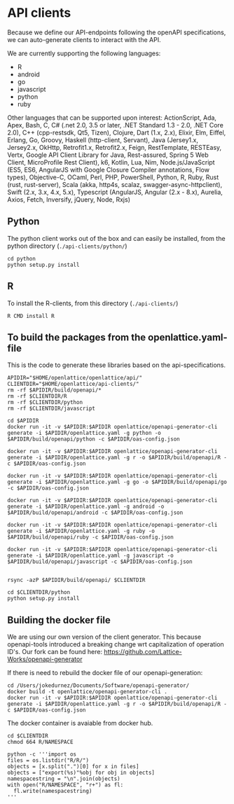 # API clients

Because we define our API-endpoints following the openAPI specifications, we can auto-generate clients to interact with the API.

We are currently supporting the following languages:
- R
- android
- go
- javascript
- python
- ruby

Other languages that can be supported upon interest:
ActionScript, Ada, Apex, Bash, C, C# (.net 2.0, 3.5 or later, .NET Standard 1.3 - 2.0, .NET Core 2.0), C++ (cpp-restsdk, Qt5, Tizen), Clojure, Dart (1.x, 2.x), Elixir, Elm, Eiffel, Erlang, Go, Groovy, Haskell (http-client, Servant), Java (Jersey1.x, Jersey2.x, OkHttp, Retrofit1.x, Retrofit2.x, Feign, RestTemplate, RESTEasy, Vertx, Google API Client Library for Java, Rest-assured, Spring 5 Web Client, MicroProfile Rest Client), k6, Kotlin, Lua, Nim, Node.js/JavaScript (ES5, ES6, AngularJS with Google Closure Compiler annotations, Flow types), Objective-C, OCaml, Perl, PHP, PowerShell, Python, R, Ruby, Rust (rust, rust-server), Scala (akka, http4s, scalaz, swagger-async-httpclient), Swift (2.x, 3.x, 4.x, 5.x), Typescript (AngularJS, Angular (2.x - 8.x), Aurelia, Axios, Fetch, Inversify, jQuery, Node, Rxjs)

## Python

The python client works out of the box and can easily be installed, from the python directory (`./api-clients/python/`)

    cd python
    python setup.py install

## R

To install the R-clients, from this directory (`./api-clients/`)

    R CMD install R

## To build the packages from the openlattice.yaml-file

This is the code to generate these libraries based on the api-specifications.

    APIDIR="$HOME/openlattice/openlattice/api/"
    CLIENTDIR="$HOME/openlattice/api-clients/"
    rm -rf $APIDIR/build/openapi/*
    rm -rf $CLIENTDIR/R
    rm -rf $CLIENTDIR/python
    rm -rf $CLIENTDIR/javascript

    cd $APIDIR
    docker run -it -v $APIDIR:$APIDIR openlattice/openapi-generator-cli generate -i $APIDIR/openlattice.yaml -g python -o $APIDIR/build/openapi/python -c $APIDIR/oas-config.json

    docker run -it -v $APIDIR:$APIDIR openlattice/openapi-generator-cli generate -i $APIDIR/openlattice.yaml -g r -o $APIDIR/build/openapi/R -c $APIDIR/oas-config.json

    docker run -it -v $APIDIR:$APIDIR openlattice/openapi-generator-cli generate -i $APIDIR/openlattice.yaml -g go -o $APIDIR/build/openapi/go -c $APIDIR/oas-config.json

    docker run -it -v $APIDIR:$APIDIR openlattice/openapi-generator-cli generate -i $APIDIR/openlattice.yaml -g android -o $APIDIR/build/openapi/android -c $APIDIR/oas-config.json

    docker run -it -v $APIDIR:$APIDIR openlattice/openapi-generator-cli generate -i $APIDIR/openlattice.yaml -g ruby -o $APIDIR/build/openapi/ruby -c $APIDIR/oas-config.json

    docker run -it -v $APIDIR:$APIDIR openlattice/openapi-generator-cli generate -i $APIDIR/openlattice.yaml -g javascript -o $APIDIR/build/openapi/javascript -c $APIDIR/oas-config.json


    rsync -azP $APIDIR/build/openapi/ $CLIENTDIR
    
    cd $CLIENTDIR/python
    python setup.py install

## Building the docker file

We are using our own version of the client generator.  This because openapi-tools introduced a breaking change wrt capitalization of operation ID's.  Our fork can be found here: https://github.com/Lattice-Works/openapi-generator

If there is need to rebuild the docker file of our openapi-generation:

    cd /Users/jokedurnez/Documents/Software/openapi-generator/
    docker build -t openlattice/openapi-generator-cli .
    docker run -it -v $APIDIR:$APIDIR openlattice/openapi-generator-cli generate -i $APIDIR/openlattice.yaml -g r -o $APIDIR/build/openapi/R -c $APIDIR/oas-config.json

The docker container is avaiable from docker hub.

    cd $CLIENTDIR
    chmod 664 R/NAMESPACE

    python -c '''import os 
    files = os.listdir("R/R/") 
    objects = [x.split(".")[0] for x in files] 
    objects = ["export(%s)"%obj for obj in objects] 
    namespacestring = "\n".join(objects) 
    with open("R/NAMESPACE", "r+") as fl: 
      fl.write(namespacestring) 
    '''

